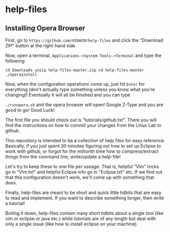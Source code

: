 help-files
==========

Installing Opera Browser
----------------
First, go to
 `https://github.com/USDACM/help-files` and click the "Download ZIP" button at the right-hand side

Now, open a terminal, `Applications->System Tools->Terminal` and type the following:

`cd Downloads
unzip help-files-master.zip
cd help-files-master
./operainstall`

Now, when the configuration operations come up, just hit `Enter` for everything (don't actually type something unless you know what you're changing!)
Eventually it will all be finished and you can type

`./runopera.sh` and the opera browser will open!  Google Z-Type and you are good to go!  Good Luck!

The first file you should check out is "tutorials/github.txt".  There you will find the instructions on how to commit your changes from the Linux Lab to github.

This repository is intended to be a collection of help files for easy reference.  Basically, if you just spent 30 minutes figuring out how to set up Eclipse to work with github, or forgot for the millionth time how to compress/extract things from the command line, write/update a help-file!

Let's try to keep these to one file per useage.  That is, helpful "Vim" tricks go in "Vim.txt" and helpful Eclipse info go in "Eclipse.txt" etc.  If we find out that this configuration doesn't work, we'll come up with something that does.

Finally, help-files are meant to be short and quick little tidbits that are easy to read and implement.  If you want to describe something longer, then write a tutorial!  

Boiling it down, help-files contain many short tidbits about a single tool (like vim or eclipse or java etc.) while tutorials are of any length but deal with only a single issue (like how to install eclipse on your machine).


